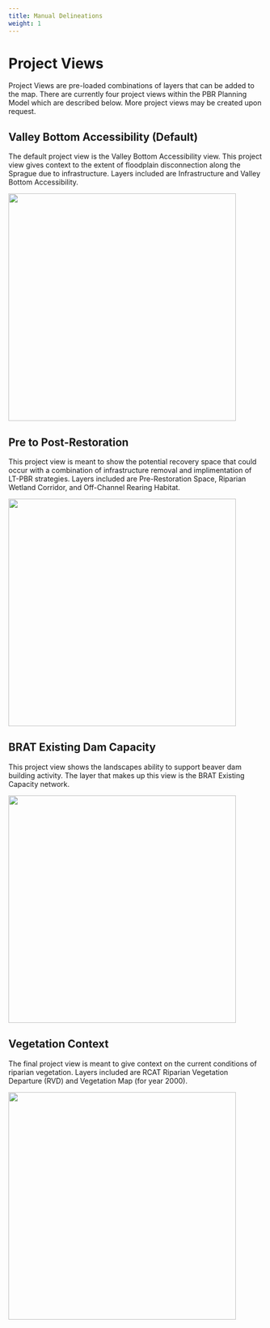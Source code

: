 ```yaml
---
title: Manual Delineations 
weight: 1
---
```


# Project Views 
Project Views are pre-loaded combinations of layers that can be added to the map. There are currently four project views within the PBR Planning Model which are described below. More project views may be created upon request. 

## Valley Bottom Accessibility (Default) 

The default project view is the Valley Bottom Accessibility view. This project view gives context to the extent of floodplain disconnection along the Sprague due to infrastructure. Layers included are Infrastructure and Valley Bottom Accessibility. 

<img src="{{ site.baseurl }}/assets/images/PV1.PNG" width="450">

## Pre to Post-Restoration 

This project view is meant to show the potential recovery space that could occur with a combination of infrastructure removal and implimentation of LT-PBR strategies. Layers included are Pre-Restoration Space, Riparian Wetland Corridor, and Off-Channel Rearing Habitat. 

<img src="{{ site.baseurl }}/assets/images/PV2.PNG" width="450">

## BRAT Existing Dam Capacity 

This project view shows the landscapes ability to support beaver dam building activity. The layer that makes up this view is the BRAT Existing Capacity network. 

<img src="{{ site.baseurl }}/assets/images/PV3.PNG" width="450">

## Vegetation Context 

The final project view is meant to give context on the current conditions of riparian vegetation. Layers included are RCAT Riparian Vegetation Departure (RVD) and Vegetation Map (for year 2000). 

<img src="{{ site.baseurl }}/assets/images/PV4.PNG" width="450">

